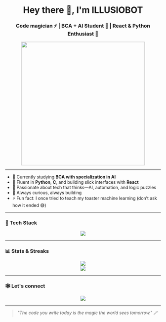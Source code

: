 <h1 align="center">Hey there 👋, I'm ILLUSIOBOT</h1>
<h3 align="center">Code magician ⚡ | BCA + AI Student 🧠 | React & Python Enthusiast 🧩</h3>

<p align="center">
  <img src="https://media.giphy.com/media/26xBwdIuRJiAIqHwA/giphy.gif" width="400"/>
</p>

---

- 🔭 Currently studying **BCA with specialization in AI**
- 🧠 Fluent in **Python**, **C**, and building slick interfaces with **React**
- 🤖 Passionate about tech that thinks—AI, automation, and logic puzzles
- 🎯 Always curious, always building
- ⚡ Fun fact: I once tried to teach my toaster machine learning (don’t ask how it ended 😅)

---

### 🧰 Tech Stack

<p align="center">
  <img src="https://skillicons.dev/icons?i=python,c,react,html,css,js,github,git,linux,vscode" />
</p>

---

### 📊 Stats & Streaks

<p align="center">
  <img src="https://github-readme-stats.vercel.app/api?username=ILLUSIOBOT&show_icons=true&theme=tokyonight" />
  <br/>
  <img src="https://github-readme-streak-stats.herokuapp.com/?user=ILLUSIOBOT&theme=tokyonight" />
</p>

---

### 🕸️ Let's connect

<p align="center">
  <a href="mailto:illusio61@gmail.com"><img src="https://img.shields.io/badge/Gmail-D14836?style=for-the-badge&logo=gmail&logoColor=white"/></a>
</p>

---

> *"The code you write today is the magic the world sees tomorrow."* 🪄

